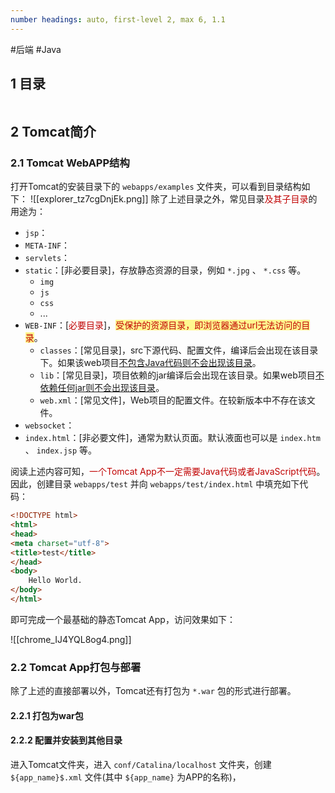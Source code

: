 ```yaml
---
number headings: auto, first-level 2, max 6, 1.1
---
```

#后端 #Java 

## 1 目录

```toc
```

## 2 Tomcat简介





### 2.1 Tomcat WebAPP结构

打开Tomcat的安装目录下的 `webapps/examples` 文件夹，可以看到目录结构如下：
![[explorer_tz7cgDnjEk.png]]
除了上述目录之外，常见目录<font color="#c00000">及其子目录</font>的用途为：
- `jsp`：
- `META-INF`：
- `servlets`：
- `static`：\[非必要目录\]，存放静态资源的目录，例如 `*.jpg` 、 `*.css` 等。
	- `img`
	- `js`
	- `css`
	- ...
- `WEB-INF`：\[<font color="#c00000">必要目录</font>\]，<span style="background:#fff88f"><font color="#c00000">受保护的资源目录，即浏览器通过url无法访问的目录</font></span>。
	- `classes`：\[常见目录\]，src下源代码、配置文件，编译后会出现在该目录下。如果该web项目<u>不包含Java代码则不会出现该目录</u>。
	- `lib`：\[常见目录\]，项目依赖的jar编译后会出现在该目录。如果web项目<u>不依赖任何jar则不会出现该目录</u>。
	- `web.xml`：\[常见文件\]，Web项目的配置文件。在较新版本中不存在该文件。
- `websocket`：
- `index.html`：\[非必要文件\]，通常为默认页面。默认液面也可以是 `index.htm` 、 `index.jsp` 等。

阅读上述内容可知，<font color="#c00000">一个Tomcat App不一定需要Java代码或者JavaScript代码</font>。因此，创建目录 `webapps/test` 并向 `webapps/test/index.html` 中填充如下代码：

```html
<!DOCTYPE html>
<html>
<head>
<meta charset="utf-8">
<title>test</title>
</head>
<body>
    Hello World.
</body>
</html>
```

即可完成一个最基础的静态Tomcat App，访问效果如下：

![[chrome_IJ4YQL8og4.png]]

### 2.2 Tomcat App打包与部署

除了上述的直接部署以外，Tomcat还有打包为 `*.war` 包的形式进行部署。

#### 2.2.1 打包为war包


#### 2.2.2 配置并安装到其他目录

进入Tomcat文件夹，进入 `conf/Catalina/localhost` 文件夹，创建 `${app_name}$.xml` 文件(其中 `${app_name}` 为APP的名称)，

